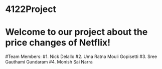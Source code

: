 # 4122Project
# Welcome to our project about the price changes of Netflix!
#Team Members:
#1. Nick Delallo
#2. Uma Ratna Mouli Gopisetti
#3. Sree Gauthami Gundaram
#4. Monish Sai Narra
